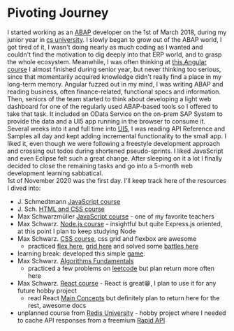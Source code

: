 # Pivoting Journey

I started working as an [ABAP](https://en.wikipedia.org/wiki/ABAP) developer on the 1st of March 2018, during my junior year in [cs university](https://cs.upt.ro/). I slowly began to grow out of the ABAP world, I got tired of it, I wasn't doing nearly as much coding as I wanted and couldn't find the motivation to dig deeply into that ERP world, and to grasp the whole ecosystem. Meanwhile, I was often thinking at [this Angular course](https://www.udemy.com/course/the-complete-guide-to-angular-2/) I almost finished during senior year, but never thinking too serious, since that momentarily acquired knowledge didn't really find a place in my long-term memory. Angular fuzzed out in my mind, I was writing ABAP and reading business, often finance-related, functional specs and information. Then, seniors of the team started to think about developing a light web dashboard for one of the regularly used ABAP-based tools so I offered to take that task. It included an OData Service on the on-prem SAP System to provide the data and a UI5 app running in the browser to consume it. Several weeks into it and full time into [UI5](https://en.wikipedia.org/wiki/OpenUI5), I was reading API Reference and Samples all day and kept adding incremental functionality to the small app. I liked it, even though we were following a freestyle development approach and crossing out todos during shortened pseudo-sprints. I liked JavaScript and even Eclipse felt such a great change. After sleeping on it a lot I finally decided to close the remaining tasks and go into a 5-month web development learning sabbatical.  
1st of November 2020 was the first day. I'll keep track here of the resources I dived into:
- J. Schmedtmann [JavaScript course](https://www.udemy.com/course/the-complete-javascript-course/)
- J. Sch. [HTML and CSS course](https://www.udemy.com/course/design-and-develop-a-killer-website-with-html5-and-css3/)
- Max Schwarzmüller [JavaScript course](https://www.udemy.com/course/javascript-the-complete-guide-2020-beginner-advanced/) - one of my favorite teachers
- Max Schwarz. [Node.js course](https://www.udemy.com/course/nodejs-the-complete-guide/) - insightful but quite Express.js oriented, at this point I plan to keep studying Node
- Max Schwarz. [CSS course](https://www.udemy.com/course/css-the-complete-guide-incl-flexbox-grid-sass/), css grid and flexbox are awesome
  - practiced [flex here](https://flexboxfroggy.com/), [grid here](https://cssgridgarden.com/) and solved some [battles here](https://cssbattle.dev/)
- learning break: developed this simple [game](https://github.com/FilipLeonard/whackerston). 
- Max Schwarz. [Algorithms Fundamentals](https://pro.academind.com/courses/enrolled/913203)
  - practiced a few problems on [leetcode](https://leetcode.com/problemset/all/) but plan return more often here
- Max Schwarz. [React course](https://pro.academind.com/courses/enrolled/768614) - React is great😁, I plan to use it for any future hobby project
  - read React [Main Concepts](https://reactjs.org/docs/thinking-in-react.html) but definitely plan to return here for the rest, awesome docs
- unplanned course from [Redis University](https://university.redislabs.com/courses/ru102js/) - hobby project where I needed to cache API responses from a freemium [Rapid API](https://university.redislabs.com/courses/ru102js/) 
